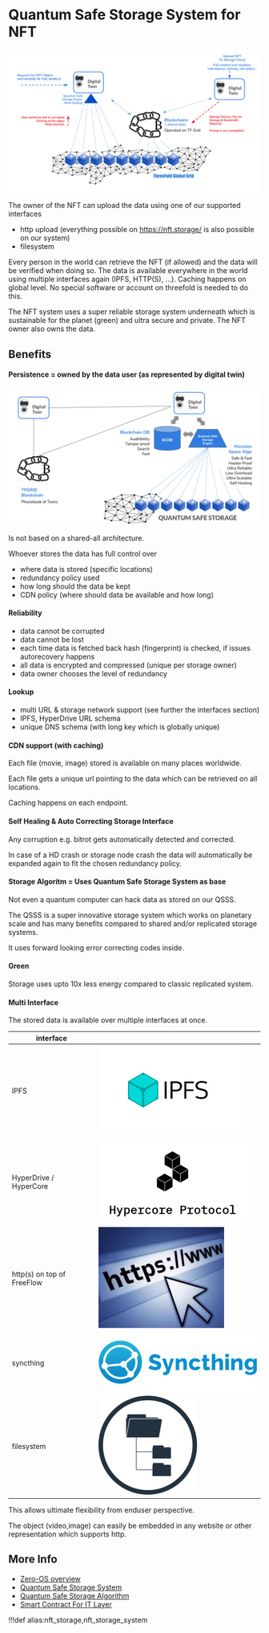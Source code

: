 # Quantum Safe Storage System for NFT

![](img/nft_architecture.jpg)

The owner of the NFT can upload the data using one of our supported interfaces

- http upload (everything possible on https://nft.storage/ is also possible on our system)
- filesystem

Every person in the world can retrieve the NFT (if allowed) and the data will be verified when doing so. The data is available everywhere in the world using multiple interfaces again (IPFS, HTTP(S), ...). Caching happens on global level. No special software or account on threefold is needed to do this.

The NFT system uses a super reliable storage system underneath which is sustainable for the planet (green) and ultra secure and private. The NFT owner also owns the data.


## Benefits

#### Persistence = owned by the data user (as represented by digital twin)

![](img/nft_storage.jpg)

Is not based on a shared-all architecture.

Whoever stores the data has full control over

- where data is stored (specific locations)
- redundancy policy used
- how long should the data be kept
- CDN policy (where should data be available and how long)


#### Reliability

- data cannot be corrupted
- data cannot be lost
- each time data is fetched back hash (fingerprint) is checked, if issues autorecovery happens
- all data is encrypted and compressed (unique per storage owner)
- data owner chooses the level of redundancy

#### Lookup

- multi URL & storage network support (see further the interfaces section)
- IPFS, HyperDrive URL schema
- unique DNS schema (with long key which is globally unique)

#### CDN support (with caching)

Each file (movie, image) stored is available on many places worldwide.

Each file gets a unique url pointing to the data which can be retrieved on all locations.

Caching happens on each endpoint.

#### Self Healing & Auto Correcting Storage Interface

Any corruption e.g. bitrot gets automatically detected and corrected.

In case of a HD crash or storage node crash the data will automatically be expanded again to fit the chosen redundancy policy.

#### Storage Algoritm = Uses Quantum Safe Storage System as base

Not even a quantum computer can hack data as stored on our QSSS.

The QSSS is a super innovative storage system which works on planetary scale and has many benefits compared to shared and/or replicated storage systems.

It uses forward looking error correcting codes inside.

#### Green

Storage uses upto 10x less energy compared to classic replicated system.

#### Multi Interface

The stored data is available over multiple interfaces at once.

| interface                  |                         |
| -------------------------- | ----------------------- |
| IPFS                       | ![](img/ipfs.jpg)       |
| HyperDrive / HyperCore     | ![](img/hyperdrive.jpg) |
| http(s) on top of FreeFlow | ![](img/http.jpg)       |
| syncthing                  | ![](img/syncthing.jpg)  |
| filesystem                 | ![](img/filesystem.jpg) |

This allows ultimate flexibility from enduser perspective.

The object (video,image) can easily be embedded in any website or other representation which supports http.


## More Info

* [Zero-OS overview](zos)
* [Quantum Safe Storage System](qsss_home)
* [Quantum Safe Storage Algorithm](qss_algorithm)
* [Smart Contract For IT Layer](smartcontract_it)



!!!def alias:nft_storage,nft_storage_system